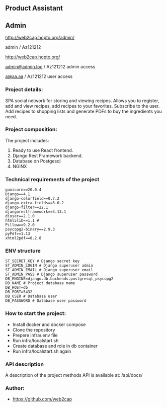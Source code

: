 ## Product Assistant

## Admin
http://web2cap.hopto.org/admin/

admin / Az121212


http://web2cap.hopto.org/

admin@admin.loc / Az121212 admin access

a@aa.aa / Az121212 user access

### Project details:

SPA social network for storing and viewing recipes. Allows you to register, add and view recipes, add recipes to your favorites. Subscribe to the user. Add recipes to shopping lists and generate PDFs to buy the ingredients you need.

### Project composition:

The project includes:

1. Ready to use React frontend.
2. Django Rest Framework backend.
3. Database on Postgesql
4. NGINX


### Technical requirements of the project


```
gunicorn==20.0.4
Django==4.1
django-colorfield==0.7.2
django-extra-fields==3.0.2
django-filter==22.1
djangorestframework==3.13.1
djoser==2.1.0
html5lib==1.1 #
Pillow==9.2.0
psycopg2-binary==2.9.3
pyPdf==1.13
xhtml2pdf==0.2.8
```

### ENV structure

```
ST_SECRET_KEY # Django secret key
ST_ADMIN_LOGIN # Django superuser admin
ST_ADMIN_EMAIL # Django superuser email
ST_ADMIN_PASS # Django superuser password
DB_ENGINE=django.db.backends.postgresql_psycopg2
DB_NAME # Project database name
DB_HOST=db
DB_PORT=5432
DB_USER # Database user
DB_PASSWORD # Database user password
```

### How to start the project:

 - Install docker and docker compose
 - Clone the repository
 - Prepere infra/.env file
 - Run infra/localstart.sh
 - Create database and role in db container
 - Run infra/localstart.sh again



### API description

A description of the project methods API is available at: /api/docs/

### Author:

* https://github.com/web2cap
